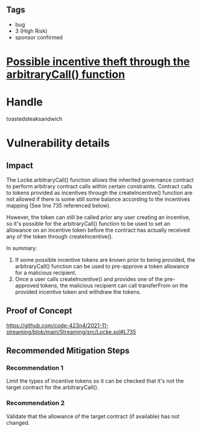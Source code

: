 ## Tags

- bug
- 3 (High Risk)
- sponsor confirmed

# [Possible incentive theft through the arbitraryCall() function](https://github.com/code-423n4/2021-11-streaming-findings/issues/199) 

# Handle

toastedsteaksandwich


# Vulnerability details

## Impact
The Locke.arbitraryCall() function allows the inherited governance contract to perform arbitrary contract calls within certain constraints. Contract calls to tokens provided as incentives through the createIncentive() function are not allowed if there is some still some balance according to the incentives mapping (See line 735 referenced below). 

However, the token can still be called prior any user creating an incentive, so it's possible for the arbitraryCall() function to be used to set an allowance on an incentive token before the contract has actually received any of the token through createIncentive(). 

In summary:

1) If some possible incentive tokens are known prior to being provided, the arbitraryCall() function can be used to pre-approve a token allowance for a malicious recipient. 
2) Once a user calls createIncentive() and provides one of the pre-approved tokens, the malicious recipient can call transferFrom on the provided incentive token and withdraw the tokens.

## Proof of Concept
https://github.com/code-423n4/2021-11-streaming/blob/main/Streaming/src/Locke.sol#L735

## Recommended Mitigation Steps

### Recommendation 1
Limit the types of incentive tokens so it can be checked that it's not the target contract for the arbitraryCall().

### Recommendation 2
Validate that the allowance of the target contract (if available) has not changed.

